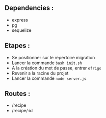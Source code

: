 ## Dependencies :
- express
- pg
- sequelize

## Etapes :
- Se positionner sur le repertoire migration
- Lancer la commande ```bash init.sh```
- A la création du mot de passe, entrer ```ofrigo```
- Revenir a la racine du projet
- Lancer la commande ```node server.js```

## Routes :

- /recipe
- /recipe/:id